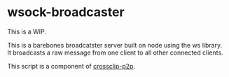 # wsock-broadcaster

This is a WIP.  

This is a barebones broadcatster server built on node using the ws library.  
It broadcasts a raw message from one client to all other connected clients.

This script is a component of [crossclip-p2p](https://github.com/gkns/crossclip-p2p). 
